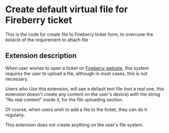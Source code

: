 # Create default virtual file for Fireberry ticket

This is the code for create file to Fireberry ticket form, to overcone the bstacle of the requirement to attach file

## Extension description

When user wishes to open a ticket on [Fireberry website](https://pages.fireberry.com/ticket-form), this system requires the user to upload a file, although in most cases, this is not necessary.

Users who Use this extension, will see a default text file (not a real one, this extension doesn't create any content on the user's device) with the string "No real content" inside it, for the file uploading section.

Of course, when users wish to add a file to the ticket, they can do it regularly.

This extension does not create anything on the user's file system.
